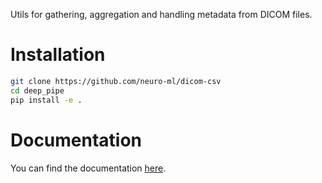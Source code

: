 Utils for gathering, aggregation and handling metadata from DICOM files.

# Installation

```bash
git clone https://github.com/neuro-ml/dicom-csv
cd deep_pipe
pip install -e .
```

# Documentation

You can find the documentation [here](https://dicom-csv.readthedocs.io/en/latest/index.html).
